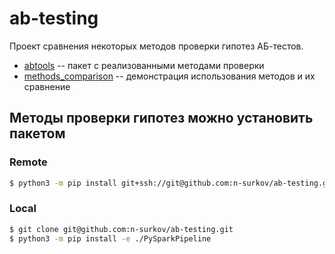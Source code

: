 # ab-testing

Проект сравнения некоторых методов проверки гипотез АБ-тестов.

* [abtools](./abtools) -- пакет с реализованными методами проверки
* [methods_comparison](./methods_comparison.ipynb) -- демонстрация использования методов и их сравнение

## Методы проверки гипотез можно установить пакетом
### Remote

```bash
$ python3 -m pip install git+ssh://git@github.com:n-surkov/ab-testing.git
```

### Local

```bash
$ git clone git@github.com:n-surkov/ab-testing.git
$ python3 -m pip install -e ./PySparkPipeline
```